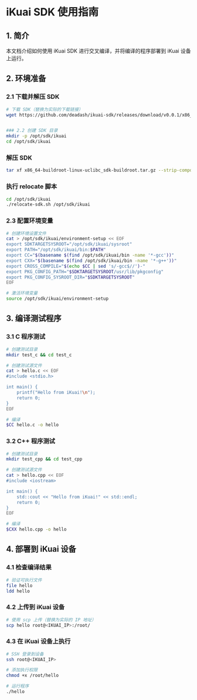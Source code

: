 # iKuai SDK 使用指南

## 1. 简介
本文档介绍如何使用 iKuai SDK 进行交叉编译，并将编译的程序部署到 iKuai 设备上运行。

## 2. 环境准备

### 2.1 下载并解压 SDK
```bash
# 下载 SDK（替换为实际的下载链接）
wget https://github.com/deadash/ikuai-sdk/releases/download/v0.0.1/x86_64-buildroot-linux-uclibc_sdk-buildroot.tar.gz


### 2.2 创建 SDK 目录
mkdir -p /opt/sdk/ikuai
cd /opt/sdk/ikuai
```

### 解压 SDK
```bash
tar xf x86_64-buildroot-linux-uclibc_sdk-buildroot.tar.gz --strip-components=1 -C /opt/sdk/ikuai
```
### 执行 relocate 脚本
```bash
cd /opt/sdk/ikuai
./relocate-sdk.sh /opt/sdk/ikuai
```


### 2.3 配置环境变量
```bash
# 创建环境设置文件
cat > /opt/sdk/ikuai/environment-setup << EOF
export SDKTARGETSYSROOT="/opt/sdk/ikuai/sysroot"
export PATH="/opt/sdk/ikuai/bin:$PATH"
export CC="$(basename $(find /opt/sdk/ikuai/bin -name '*-gcc'))"
export CXX="$(basename $(find /opt/sdk/ikuai/bin -name '*-g++'))"
export CROSS_COMPILE="$(echo $CC | sed 's/-gcc$//')-"
export PKG_CONFIG_PATH="$SDKTARGETSYSROOT/usr/lib/pkgconfig"
export PKG_CONFIG_SYSROOT_DIR="$SDKTARGETSYSROOT"
EOF

# 激活环境变量
source /opt/sdk/ikuai/environment-setup
```


## 3. 编译测试程序

### 3.1 C 程序测试
```bash
# 创建测试目录
mkdir test_c && cd test_c

# 创建测试源文件
cat > hello.c << EOF
#include <stdio.h>

int main() {
    printf("Hello from iKuai!\n");
    return 0;
}
EOF

# 编译
$CC hello.c -o hello
```


### 3.2 C++ 程序测试
```bash
# 创建测试目录
mkdir test_cpp && cd test_cpp

# 创建测试源文件
cat > hello.cpp << EOF
#include <iostream>

int main() {
    std::cout << "Hello from iKuai!" << std::endl;
    return 0;
}
EOF

# 编译
$CXX hello.cpp -o hello
```


## 4. 部署到 iKuai 设备

### 4.1 检查编译结果
```bash
# 验证可执行文件
file hello
ldd hello
```


### 4.2 上传到 iKuai 设备
```bash
# 使用 scp 上传（替换为实际的 IP 地址）
scp hello root@<IKUAI_IP>:/root/
```


### 4.3 在 iKuai 设备上执行
```bash
# SSH 登录到设备
ssh root@<IKUAI_IP>

# 添加执行权限
chmod +x /root/hello

# 运行程序
./hello
```
